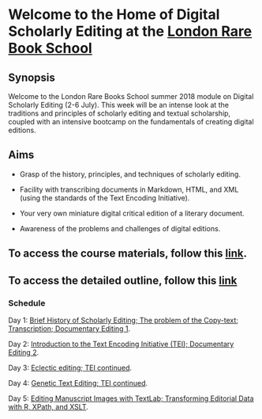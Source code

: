 # Welcome to the Home of Digital Scholarly Editing at the [London Rare Book School](https://www.ies.sas.ac.uk/study-training/study-weeks/london-rare-books-school)

## Synopsis

Welcome to the London Rare Books School summer 2018 module on Digital Scholarly Editing (2-6 July). This week will be an intense look at the traditions and principles of scholarly editing and textual scholarship, coupled with an intensive bootcamp on the fundamentals of creating digital editions.

## Aims

* Grasp of the history, principles, and techniques of scholarly editing.

* Facility with transcribing documents in Markdown, HTML, and XML (using the standards of the Text Encoding Initiative).

* Your very own miniature digital critical edition of a literary document.

* Awareness of the problems and challenges of digital editions.

## To access the course materials, follow this [link](https://github.com/cmohge1/lrbs/tree/master/scholarly-editing/).

## To access the detailed outline, follow this [link](course_outline.md)

### Schedule

Day 1: [Brief History of Scholarly Editing; The problem of the Copy-text; Transcription; Documentary Editing 1](/scholarly-editing/Day1/markdown-transcription.md).

Day 2: [Introduction to the Text Encoding Initiative (TEI); Documentary Editing 2](/scholarly-editing/Day2/day2-plan.md).

Day 3: [Eclectic editing; TEI continued](/scholarly-editing/Day3/day3-plan.md).

Day 4: [Genetic Text Editing; TEI continued](/scholarly-editing/Day4/day4-plan.md).

Day 5: [Editing Manuscript Images with TextLab; Transforming Editorial Data with R, XPath, and XSLT](/scholarly-editing/Day5/day5-plan.md).
